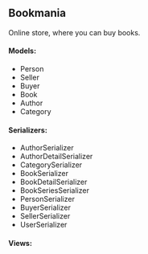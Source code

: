 ## Bookmania
Online store, where you can buy books.

#### Models: 
- Person
- Seller
- Buyer
- Book
- Author
- Category


#### Serializers:
- AuthorSerializer
- AuthorDetailSerializer
- CategorySerializer
- BookSerializer
- BookDetailSerializer
- BookSeriesSerializer
- PersonSerializer
- BuyerSerializer
- SellerSerializer
- UserSerializer

#### Views:
